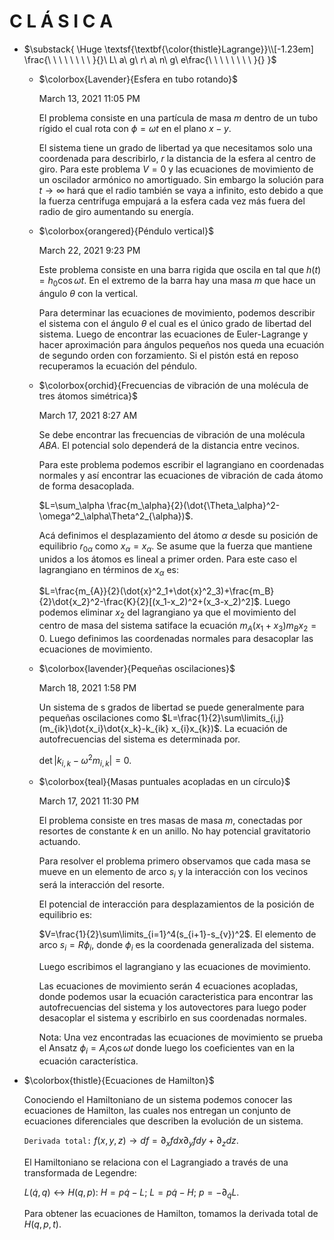 # C L Á S I C A

- $\substack{ \Huge \textsf{\textbf{\color{thistle}Lagrange}}\\[-1.23em] \frac{\ \ \ \ \ \ \ \ }{}\ L\ a\ g\ r\ a\ n\ g\ e\frac{\ \ \ \ \ \ \ \ }{} }$
    - $\colorbox{Lavender}{Esfera en tubo rotando}$
        
        March 13, 2021 11:05 PM 
        
        El problema consiste en una partícula de masa $m$ dentro de un tubo rígido el cual rota con $\phi = \omega t$ en el plano $x-y$. 
        
        El sistema tiene un grado de libertad ya que necesitamos solo una coordenada para describirlo, $r$ la distancia de la esfera al centro de giro.  Para este  problema $V=0$ y las ecuaciones de movimiento de un oscilador armónico no amortiguado. Sin embargo la solución para $t\to \infty$ hará que el radio también se vaya a infinito, esto debido a que la fuerza  centrifuga empujará a la esfera cada vez más fuera del radio de giro aumentando su energía.
        
    - $\colorbox{orangered}{Péndulo vertical}$
        
        March 22, 2021 9:23 PM 
        
        Este problema consiste en una barra rigida que oscila en tal que $h(t)=h_0 \cos \omega t$. En el extremo de la barra hay una masa $m$ que hace un ángulo $\theta$ con la vertical. 
        
        Para determinar las ecuaciones de movimiento, podemos describir el sistema con el ángulo $\theta$ el cual es el único grado de libertad del sistema. Luego de encontrar las ecuaciones de Euler-Lagrange y hacer aproximación para ángulos pequeños nos queda una ecuación de segundo orden con forzamiento. Si el pistón está en reposo recuperamos la ecuación del péndulo.
        
    - $\colorbox{orchid}{Frecuencias de vibración de una molécula de tres átomos simétrica}$
        
        March 17, 2021 8:27 AM 
        
        Se debe encontrar las frecuencias de vibración de una molécula $ABA$. El potencial solo dependerá de la distancia entre vecinos. 
        
        Para este problema podemos escribir el lagrangiano en coordenadas normales y así encontrar las ecuaciones de vibración de cada  átomo de forma desacoplada. 
        
        $L=\sum_\alpha \frac{m_\alpha}{2}(\dot{\Theta_\alpha}^2-\omega^2_\alpha\Theta^2_{\alpha})$.
        
        Acá definimos el desplazamiento del átomo $\alpha$ desde su posición de equilibrio $r_{0\alpha}$ como $x_{\alpha}=x_{\alpha}$. Se asume que la fuerza que mantiene unidos a los átomos es lineal a primer orden. Para este caso el lagrangiano en términos de $x_\alpha$ es:
        
        $L=\frac{m_{A}}{2}(\dot{x}^2_1+\dot{x}^2_3)+\frac{m_B}{2}\dot{x_2}^2-\frac{K}{2}[(x_1-x_2)^2+(x_3-x_2)^2]$. Luego podemos eliminar $x_2$ del lagrangiano ya que el movimiento del centro de masa del sistema satiface la ecuación $m_A(x_1+x_3)m_Bx_2=0$. Luego definimos las coordenadas normales para desacoplar las ecuaciones de movimiento.
        
    - $\colorbox{lavender}{Pequeñas oscilaciones}$
        
        March 18, 2021 1:58 PM 
        
        Un sistema de s grados de libertad se puede generalmente para pequeñas oscilaciones como $L=\frac{1}{2}\sum\limits_{i,j}(m_{ik}\dot{x_i}\dot{x_k}-k_{ik} x_{i}x_{k})$. La ecuación de autofrecuencias del sistema es determinada por. 
        
        $\det|k_{i,k}-\omega^2 m_{i,k}|=0$.
        
    - $\colorbox{teal}{Masas puntuales acopladas en un círculo}$
        
        March 17, 2021 11:30 PM 
        
        El problema consiste en tres masas de masa $m$, conectadas por resortes de constante $k$ en un anillo. No hay potencial gravitatorio actuando.
        
        Para resolver el problema primero observamos que cada masa se mueve en un elemento de arco $s_i$ y la interacción con los vecinos será la interacción del resorte.
        
        El potencial de interacción para desplazamientos de la posición de equilibrio es: 
        
        $V=\frac{1}{2}\sum\limits_{i=1}^4(s_{i+1}-s_{v})^2$. El elemento de arco $s_i=R \phi_i$, donde $\phi_i$ es la coordenada generalizada del sistema.
        
        Luego escribimos el lagrangiano y las ecuaciones de movimiento. 
        
        Las ecuaciones de movimiento serán $4$ ecuaciones acopladas, donde podemos usar la ecuación caracteristica para encontrar las autofrecuencias del sistema y los autovectores para luego poder desacoplar el sistema y escribirlo en sus coordenadas normales.
        
        Nota: Una vez encontradas las ecuaciones de movimiento se  prueba el Ansatz $\phi_i=A_i \cos{\omega t}$ donde luego los coeficientes  van en la ecuación característica.
        
    
- $\colorbox{thistle}{Ecuaciones de Hamilton}$
    
    Conociendo el Hamiltoniano de un sistema podemos conocer las ecuaciones de Hamilton, las cuales nos entregan un conjunto de ecuaciones diferenciales que describen la evolución de un sistema.
    
    $\texttt{Derivada total:}$ $f(x,y,z) \to df = \partial_x f dx \partial_y f dy +\partial_z dz$.
    
    El Hamiltoniano se relaciona con el Lagrangiado a través de una transformada de Legendre:
    
    $L(\dot{q},q)\leftrightarrow H(q,p)$: $H=p\dot{q}-L$; $L=p\dot{q}-H$; $p=-\partial_{\dot{q}}L$.
    
    Para obtener las ecuaciones de Hamilton, tomamos la derivada total de $H(q,p,t)$.